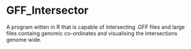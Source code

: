# GFF_Intersector
A program witten in R that is capable of intersecting .GFF files and large files containg genomic co-ordinates and visualising the intersections genome wide. 
